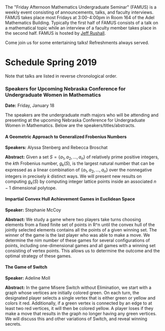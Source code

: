 The "Friday Afternoon Mathematics Undergraduate Seminar" (FAMUS) is a weekly event consisting of announcements, talks, and faculty interviews.  FAMUS takes place most Fridays at 3:00-4:00pm in Room 164 of the Adel Mathematics Building.  Typically the first half of FAMUS consists of a talk on a mathematical topic while an interview of a faculty member takes place in the second half. FAMUS is hosted by [Jeff Rushall](https://nau.edu/cefns/natsci/math/directory-full-time/rushall-jeff/).

Come join us for some entertaining talks!  Refreshments always served.

# Schedule Spring 2019 #

Note that talks are listed in reverse chronological order.

### Speakers for Upcoming Nebraska Conference for Undergraduate Women in Mathematics

**Date:** Friday, January 18

The speakers are the undergraduate math majors who will be attending and presenting at the upcoming Nebraska Conference for Undergraduate Women in Mathematics.  Below are the speakers/titles/abstracts.

#### A Geometric Approach to Generalized Frobenius Numbers

**Speakers:** Alyssa Stenberg and Rebecca Broschat

**Abstract:** Given a set $S = \{a_1, a_2, \ldots , a_n\}$ of relatively prime positive integers, the $k$th Frobenius number, $g_k(S)$, is the largest natural number that can be expressed as a linear combination of $\{a_1, a_2, \ldots , a_n\}$ over the nonnegative integers in precisely $k$ distinct ways. We will present new results on computing $g_k(S)$ by computing integer lattice points inside an associated $n − 1$ dimensional polytope.

#### Impartial Convex Hull Achievement Games in Euclidean Space

**Speaker:** Stephanie McCoy

**Abstract:** We study a game where two players take turns choosing elements from a fixed finite set of points in R^n until the convex hull of the jointly selected elements contains all the points of a given winning set.  The winner of the game is the last player who was able to make a move.  We determine the nim number of these games for several configurations of points, including one-dimensional games and all games with a winning set consisting of vertex points.  This allows us to determine the outcome and the optimal strategy of these games.

#### The Game of Switch

**Speaker:** Adeline Moll

**Abstract:** In the game Misere Switch without Elimination, we start with a graph whose vertices are initially colored green.  On each turn, the designated player selects a single vertex that is either green or yellow and colors it red.  Additionally, if a green vertex is connected by an edge to at least two red vertices, it will then be colored yellow.  A player loses if they make a move that results in the graph no longer having any green vertices.  We will discuss this and other variations of Switch, and reveal winning secrets.  

<!-- The faculty guest interviewee this week is Shannon Guerrero. [[PDF of Flyer]({{ site.baseurl }}/famus_files/FAMUS18-12-07.pdf)] -->
